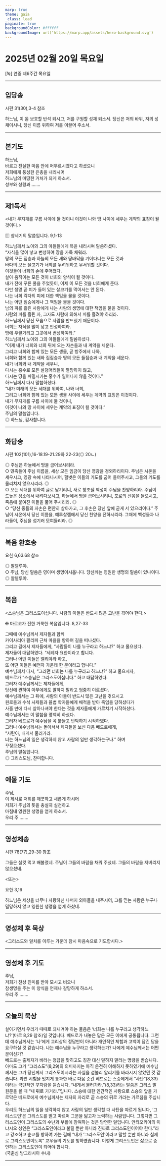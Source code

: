 ```yaml
---
marp: true
theme: gaia
_class: lead
paginate: true
backgroundColor: #ffffff
backgroundImage: url('https://marp.app/assets/hero-background.svg')
---
```


# 2025년 02월 20일 목요일

[녹] 연중 제6주간 목요일  




---

## 입당송

시편 31(30),3-4 참조

하느님, 이 몸 보호할 반석 되시고, 저를 구원할 성채 되소서. 당신은 저의 바위, 저의 성채이시니, 당신 이름 위하여 저를 이끌어 주소서.  
  


---

## 본기도

하느님,  
바르고 진실한 마음 안에 머무르시겠다고 하셨으니  
저희에게 풍성한 은총을 내리시어  
하느님의 마땅한 거처가 되게 하소서.  
성부와 성령과 …….  
  


---

## 제1독서

<내가 무지개를 구름 사이에 둘 것이니 이것이 나와 땅 사이에 세우는 계약의 표징이 될 것이다.>

▥ 창세기의 말씀입니다. 9,1-13

하느님께서 노아와 그의 아들들에게 복을 내리시며 말씀하셨다.  
“자식을 많이 낳고 번성하여 땅을 가득 채워라.  
땅의 모든 짐승과 하늘의 모든 새와 땅바닥을 기어다니는 모든 것과  
바다의 모든 물고기가 너희를 두려워하고 무서워할 것이다.  
이것들이 너희의 손에 주어졌다.  
살아 움직이는 모든 것이 너희의 양식이 될 것이다.  
내가 전에 푸른 풀을 주었듯이, 이제 이 모든 것을 너희에게 준다.  
다만 생명 곧 피가 들어 있는 살코기를 먹어서는 안 된다.  
나는 너희 각자의 피에 대한 책임을 물을 것이다.  
나는 어떤 짐승에게나 그 책임을 물을 것이다.  
남의 피를 흘린 사람에게 나는 사람의 생명에 대한 책임을 물을 것이다.  
사람의 피를 흘린 자, 그자도 사람에 의해서 피를 흘려야 하리라.  
하느님께서 당신 모습으로 사람을 만드셨기 때문이다.  
너희는 자식을 많이 낳고 번성하여라.  
땅에 우글거리고 그곳에서 번성하여라.”  
하느님께서 노아와 그의 아들들에게 말씀하셨다.  
“이제 내가 너희와 너희 뒤에 오는 자손들과 내 계약을 세운다.  
그리고 너희와 함께 있는 모든 생물, 곧 방주에서 나와,  
너희와 함께 있는 새와 집짐승과 땅의 모든 들짐승과 내 계약을 세운다.  
내가 너희와 내 계약을 세우니,  
다시는 홍수로 모든 살덩어리들이 멸망하지 않고,  
다시는 땅을 파멸시키는 홍수가 일어나지 않을 것이다.”  
하느님께서 다시 말씀하셨다.  
“내가 미래의 모든 세대를 위하여, 나와 너희,  
그리고 너희와 함께 있는 모든 생물 사이에 세우는 계약의 표징은 이것이다.  
내가 무지개를 구름 사이에 둘 것이니,  
이것이 나와 땅 사이에 세우는 계약의 표징이 될 것이다.”  
주님의 말씀입니다.  
◎ 하느님, 감사합니다.  
  


---

## 화답송

시편 102(101),16-18.19-21.29와 22-23(◎ 20ㄴ)

◎ 주님은 하늘에서 땅을 굽어보시리라.  
○ 민족들이 주님 이름을, 세상 모든 임금이 당신 영광을 경외하리이다. 주님은 시온을 세우시고, 영광 속에 나타나시어, 헐벗은 이들의 기도를 굽어 들어주시고, 그들의 기도를 물리치지 않으시리라. ◎  
○ 오는 세대를 위하여 글로 남기리니, 새로 창조될 백성이 주님을 찬양하리라. 주님이 드높은 성소에서 내려다보시고, 하늘에서 땅을 굽어보시리니, 포로의 신음을 들으시고, 죽음에 붙여진 이들을 풀어 주시리라. ◎  
○ “당신 종들의 자손은 편안히 살아가고, 그 후손은 당신 앞에 굳게 서 있으리이다.” 주님이 시온에서 당신 이름을, 예루살렘에서 당신 찬양을 전하시리라. 그때에 백성들과 나라들이, 주님을 섬기러 모여들리라. ◎  
  


---

## 복음 환호송

요한 6,63.68 참조

◎ 알렐루야.  
○ 주님, 당신 말씀은 영이며 생명이시옵니다. 당신께는 영원한 생명의 말씀이 있나이다.  
◎ 알렐루야.  
  


---

## 복음

<스승님은 그리스도이십니다. 사람의 아들은 반드시 많은 고난을 겪어야 한다.>

✠ 마르코가 전한 거룩한 복음입니다. 8,27-33

그때에 예수님께서 제자들과 함께  
카이사리아 필리피 근처 마을을 향하여 길을 떠나셨다.  
그리고 길에서 제자들에게, “사람들이 나를 누구라고 하느냐?” 하고 물으셨다.  
제자들이 대답하였다. “세례자 요한이라고 합니다.  
그러나 어떤 이들은 엘리야라 하고,  
또 어떤 이들은 예언자 가운데 한 분이라고 합니다.”  
예수님께서 다시, “그러면 너희는 나를 누구라고 하느냐?” 하고 물으시자,  
베드로가 “스승님은 그리스도이십니다.” 하고 대답하였다.  
그러자 예수님께서는 제자들에게,  
당신에 관하여 아무에게도 말하지 말라고 엄중히 이르셨다.  
예수님께서는 그 뒤에, 사람의 아들이 반드시 많은 고난을 겪으시고  
원로들과 수석 사제들과 율법 학자들에게 배척을 받아 죽임을 당하셨다가  
사흘 만에 다시 살아나셔야 한다는 것을 제자들에게 가르치기 시작하셨다.  
예수님께서는 이 말씀을 명백히 하셨다.  
그러자 베드로가 예수님을 꼭 붙들고 반박하기 시작하였다.  
그러나 예수님께서는 돌아서서 제자들을 보신 다음 베드로에게,  
“사탄아, 내게서 물러가라.  
너는 하느님의 일은 생각하지 않고 사람의 일만 생각하는구나.” 하며  
꾸짖으셨다.  
주님의 말씀입니다.  
◎ 그리스도님, 찬미합니다.  
  


---

## 예물 기도

주님,  
이 제사로 저희를 깨끗하고 새롭게 하시어  
저희가 주님의 뜻을 충실히 실천하고  
마침내 영원한 생명을 얻게 하소서.  
우리 주 …….  
  


---

## 영성체송

시편 78(77),29-30 참조

그들은 실컷 먹고 배불렀네. 주님이 그들의 바람을 채워 주셨네. 그들의 바람을 저버리지 않으셨네.  
  
<또는>  
  
요한 3,16  
  
하느님은 세상을 너무나 사랑하신 나머지 외아들을 내주시어, 그를 믿는 사람은 누구나 멸망하지 않고 영원한 생명을 얻게 하셨네.  


---

## 영성체 후 묵상

<그리스도와 일치를 이루는 가운데 잠시 마음속으로 기도합시다.>  


---

## 영성체 후 기도

주님,  
저희가 천상 진미를 받아 모시고 비오니  
참생명을 주는 이 양식을 언제나 갈망하게 하소서.  
우리 주 …….  
  


---

## 오늘의 묵상

살아가면서 우리가 때때로 되새겨야 하는 물음은 ‘너희는 나를 누구라고 생각하느냐?’(마르 8,29 참조)일 것입니다. 베드로가 내놓은 답은 모든 이에게 공통됩니다. 그런데 예수님께서는 ‘나’에게 교리상의 정답만이 아니라 개인적인 체험과 고백이 담긴 답을 요구하실 것 같습니다. 나는 예수님을 누구라고 생각하는가? 나에게 예수님께서는 어떤 분이신가?  
베드로는 출제자가 바라는 정답을 맞히고도 칭찬 대신 말하지 말라는 명령을 받습니다. 아마도 그가 “그리스도”(8,29)의 의미까지는 아직 온전히 이해하지 못하였기에 예수님께서는 그가 당신께서 그리스도이시라는 사실을 섣불리 알리기를 바라시지 않았던 것 같습니다. 과연 시험을 멋지게 통과한 바로 다음 순간 베드로는 스승에게서 “사탄”(8,33)이라는 극단적인 꾸지람을 듣습니다. “내게서 물러가라.”(8,33)라는 말씀은 그리스 말 원문을 볼 때 “내 뒤로 가거라.”입니다. 스승에 대한 인간적인 사랑으로 스승의 앞을 가로막은 베드로에게 예수님께서는 제자의 자리로 곧 스승의 뒤로 가라는 가르침을 주십니다.  
우리도 하느님의 일을 생각하지 않고 사람의 일만 생각할 때 사탄을 따르게 됩니다, ‘그리스도인’은 그리스도를 믿고 따르며 그분을 닮고자 노력하는 사람입니다. 그렇다면 그리스도인이 그리스도의 수난과 부활에 참여하는 것은 당연한 일입니다. 안티오키아의 이냐시오 성인은 “그리스도인이라고 불릴 뿐만 아니라 진짜로 그리스도인이어야 한다.”라고 강조하고 순교를 향하여 가는 길에 “내가 ‘그리스도인’이라고 말할 뿐만 아니라 실제로 그리스도인이도록” 교우들의 기도를 청하였습니다. 이렇게 그리스도인은 삶으로 증언하는 그리스도인이 되어야 합니다.  
(국춘심 방그라시아 수녀)  


---